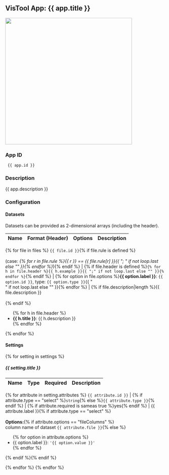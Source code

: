 ## VisTool App: {{ app.title }}

<img src="https://vis.csh.ac.at/vistool/{{ app.preview_image }}" height="400">

### App ID

   ```
    {{ app.id }}
   ```

### Description

{{ app.description }}

### Configuration

#### Datasets

Datasets can be provided as 2-dimensional arrays (including the header).

Name | Format (Header) | Options | Description
---- | --------------- | ------- | -----------
{% for file in files %}
```{{ file.id }}```{% if file.rule is defined %}<br><br>(case: *{% for r in file.rule %}{{ r }} ==  {{ file.rule[r] }}{{ "; " if not loop.last else "" }}{% endfor %}*){% endif %} | {% if file.header is defined %}```{% for h in file.header %}{{ h.example }}{{ ";" if not loop.last else "" }}{% endfor %}```{% endif %} | {% for option in file.options %}**{{ option.label }}**: ```{{ option.id }}```, type: ```{{ option.type }}```{{ "<br>" if not loop.last else "" }}{% endfor %} | {% if file.description|length %}{{ file.description }}<br><br>{% endif %}<ul>{% for h in file.header %}<li><b>{{ h.title }}</b>: {{ h.description }}</li>{% endfor %}</ul>
{% endfor %}

#### Settings

{% for setting in settings %}
##### {{ setting.title }}

Name | Type | Required | Description
---- | ---- | -------- | -----------
{% for attribute in setting.attributes %}
```{{ attribute.id }}``` | {% if attribute.type == "select" %}```string```{% else %}```{{ attribute.type }}```{% endif %} | {% if attribute.required is sameas true %}yes{% endif %} | {{ attribute.label }}{% if attribute.type == "select" %}<br><br><b>Options:</b>{% if attribute.options == "fileColumns" %}<br>column name of dataset ```{{ attribute.file }}```{% else %}<ul>{% for option in attribute.options %}<li>{{ option.label }}: ```'{{ option.value }}'```</li>{% endfor %}</ul>{% endif %}{% endif %}

{% endfor %}
{% endfor %}

<!--- #### Example

```py
config = {
    "datasets": {
{% for file in files %}
        "{{ file.id }}": {
{% if file.options %}
            "options": {
{% for option in file.options %}
                "{{ option.id }}": ...{{ "," if not loop.last else "" }}
{% endfor %}
            },
{% endif %}
            "data": {
                ...
            }
        }{{ "," if not loop.last else "" }}
{% endfor %}
    },
    "settings": {
{% for setting in settings %}{% set loop1 = loop %}
{% for attribute in setting.attributes %}
        "{{ attribute.id }}": ...{{ "," if not loop.last or not loop1.last else "" }}
{% endfor %}
{% endfor %}
    }
}

vt = Vistool("{{ app.id }}", config)
vt.show()
``` -->